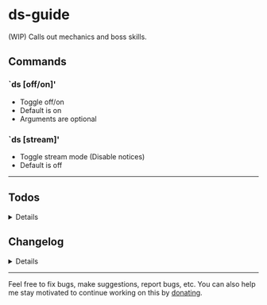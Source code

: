 # ds-guide
(WIP) Calls out mechanics and boss skills.

## Commands
### `ds [off/on]'
- Toggle off/on
- Default is on
- Arguments are optional

### `ds [stream]'
- Toggle stream mode (Disable notices)
- Default is off

---
## Todos
<details>
    
    General    
    ~~ // TODO Fix Boss HP warning messages~~
    - // TODO Reset module variables?
    ~~ // TODO Clear timers when boss dies~~
    Dakuryon
    - // TODO Fix cage flowers
    - // TODO Improve swipe flower placements
    Meldita
    - // TODO Specify who is targetted with single laser?
    Krakatox
    ~~ // TODO: plague mechanic + timer~~
    Lakan
    - // TODO Laser safepots?
    Desolarus
    - // TODO Include Balls + Specify pylon?
    - // TODO Specify Viyor direction breaking pylons?
    Darkan
    - // TODO Add spin messages
    - // TODO Add Shout
    - // TODO Add Ghost timer
    - // TODO Swipe safepots?
    Queen
    - // TODO Plague mechanic?
    - // TODO Stand and debuff mechanic
    - // TODO Laser safespots?

</details>

## Changelog
<details>

    1.2 (8/18/18)
    - Fix: Undefined bossInfo error in S_BOSS_GAGE_INFO
    1.1 (8/18/18)
    - Fix: Boss HP warning messages
    - Fix: Clear timers when boss dies
    - Fix: Lakan's new message at 50% would tell you the normal version even when he was in soul world.
    - Fix: Lakan next messages would be wrong after 50%
    - Added: Kelsaik small jump warning timer    
    - Added: Krakatox plague mechanic callout + warning timer
    - Removed: Old unused Krakatox timer code
    1.0 (8/17/18)
    - Release

</details>

---

Feel free to fix bugs, make suggestions, report bugs, etc. You can also help me stay motivated to continue working on this by [donating](https://www.paypal.com/cgi-bin/webscr?cmd=_donations&business=PXRFYB39SQP4A&lc=US&item_name=teralove&no_note=0&cn=Add%20special%20instructions%20to%20the%20seller%3a&no_shipping=1&currency_code=USD&bn=PP%2dDonationsBF%3abtn_donate_LG%2egif%3aNonHosted).
